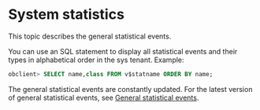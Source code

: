 # System statistics

This topic describes the general statistical events.

You can use an SQL statement to display all statistical events and their types in alphabetical order in the sys tenant. Example:

```sql
obclient> SELECT name,class FROM v$statname ORDER BY name;
```

The general statistical events are constantly updated. For the latest version of general statistical events, see [General statistical events](../../../../7.reference/3.system-views/2.statistical-event-description.md).
